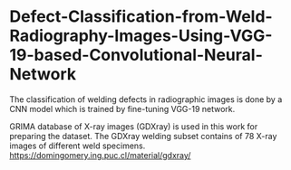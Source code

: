 # Defect-Classification-from-Weld-Radiography-Images-Using-VGG-19-based-Convolutional-Neural-Network
The classification of welding defects in radiographic images is done by a CNN model which is trained by fine-tuning VGG-19 network. 

GRIMA database of X-ray images (GDXray) is used in this work for preparing the dataset. The GDXray welding subset contains of 78 X-ray images of different weld specimens. 
https://domingomery.ing.puc.cl/material/gdxray/

